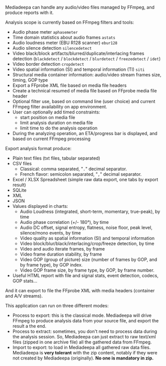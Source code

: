 Mediadeepa can handle any audio/video files managed by FFmpeg, and produce reports with it.

Analysis scope is currently based on FFmpeg filters and tools:
   - Audio phase meter `aphasemeter`
   - Time domain statistics about audio frames `astats`
   - Audio loudness meter (EBU R128 scanner) `ebur128`
   - Audio silence detection `silencedetect`
   - Video black/block artifacts/blurred/duplicate/interlacing frames detection (`blackdetect` / `blockdetect` / `blurdetect` / `freezedetect` / `idet`)
   - Video border detection `cropdetect`
   - Video spatial information (SI) and temporal information (TI) `siti`
   - Structural media container information: audio/video stream frames size, timing, GOP type
   - Export a FFprobe XML file based on media file headers
   - Create a technical resumed of media file based on FFprobe media file header
   - Optional filter use, based on command line (user choice) and current FFmpeg filter availability on app environment.
   - User can optionally add timed constraints:
     - start position on media file
     - limit analysis duration on media file
     - limit time to do the analysis operation
   - During the analyzing operation, an ETA/progress bar is displayed, and based on current FFmpeg processing

Export analysis format produce:
   - Plain text files (txt files, tabular separated)
   - CSV files
     - Classical: comma separated, "`.`" decimal separator.
     - French flavor: semicolon separated, "`,`" decimal separator.
   - Excel / XLSX Spreadsheet (simple raw data export, one tabs by export result)
   - SQLite
   - XML
   - JSON
   - Values displayed in charts:
     - Audio Loudness (integrated, short-term, momentary, true-peak), by time
     - Audio phase correlation (+/- 180°), by time
     - Audio DC offset, signal entropy, flatness, noise floor, peak level, silence/mono events, by time
     - Video quality as spatial information (SI) and temporal information
     - Video block/blur/black/interlacing/crop/freeze detection, by time
     - Video and audio iterate frames, by frame
     - Video frame duration stability, by frame
     - Video GOP (group of picture) size (number of frames by GOP, and by frame type), by GOP index.
     - Video GOP frame size, by frame type, by GOP, by frame number.
   - Useful HTML report with file and signal stats, event detection, codecs, GOP stats...

And it can export to file the FFprobe XML with media headers (container and A/V streams).

This application can run on three different modes:
 - Process to export: this is the classical mode. Mediadeepa will drive FFmpeg to produce analysis data from your source file, and export the result a the end.
 - Process to extract: sometimes, you don't need to process data during the analysis session. So, Mediadeepa can just extract to raw text/xml files (zipped in one archive file) all the gathered data from FFmpeg.
 - Import to export: to load in Mediadeepa all gathered raw data files. Mediadeepa is **very tolerant** with the zip content, notably if they were not created by Mediadeepa (originally). **No one is mandatory in zip.**
